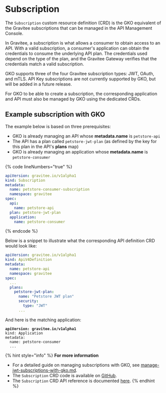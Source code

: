 # Subscription

The `Subscription` custom resource definition (CRD) is the GKO equivalent of the Gravitee subscriptions that can be managed in the API Management Console.

In Gravitee, a subscription is what allows a consumer to obtain access to an API. With a valid subscription, a consumer's application can obtain the credentials to consume the underlying API plan. The credentials used depend on the type of the plan, and the Gravitee Gateway verifies that the credentials match a valid subscription.&#x20;

GKO supports three of the four Gravitee subscription types: JWT, OAuth, and mTLS. API Key subscriptions are not currently supported by GKO, but will be added in a future release.

For GKO to be able to create a subscription, the corresponding application and API must also be managed by GKO using the dedicated CRDs.

## Example subscription with GKO

The example below is based on three prerequisites:

* GKO is already managing an API whose **metadata.name** is `petstore-api`
* The API has a plan called `petstore-jwt-plan` (as defined by the key for this plan in the API's **plans** map)
* GKO is already managing an application whose **metadata.name** is `petstore-consumer`

{% code lineNumbers="true" %}
```yaml
apiVersion: gravitee.io/v1alpha1
kind: Subscription
metadata:
  name: petstore-consumer-subscription
  namespace: gravitee
spec:
  api:
    name: petstore-api
  plan: petstore-jwt-plan
  application: 
    name: petstore-consumer
```
{% endcode %}

Below is a snippet to illustrate what the corresponding API definition CRD would look like:

```yaml
apiVersion: gravitee.io/v1alpha1
kind: ApiV4Definition
metadata:
  name: petstore-api
  namespace: gravitee
spec:
  ...
  plans:
    petstore-jwt-plan:
      name: "Petstore JWT plan"
      security:
        type: "JWT"
      ...
```

And here is the matching application:

<pre class="language-yaml"><code class="lang-yaml"><strong>apiVersion: gravitee.io/v1alpha1
</strong>kind: Application
metadata:
  name: petstore-consumer
  ...
</code></pre>

{% hint style="info" %}
**For more information**

* For a detailed guide on managing subscriptions with GKO, see [manage-jwt-subscriptions-with-gko.md](../../guides/manage-jwt-subscriptions-with-gko.md "mention").
* The `Subscription` CRD code is available on [GitHub](https://github.com/gravitee-io/gravitee-kubernetes-operator/blob/master/api/v1alpha1/subscription_types.go).
* The `Subscription` CRD API reference is documented [here](https://github.com/gravitee-io/gravitee-kubernetes-operator/blob/master/docs/api/reference.md#subscription).
{% endhint %}
